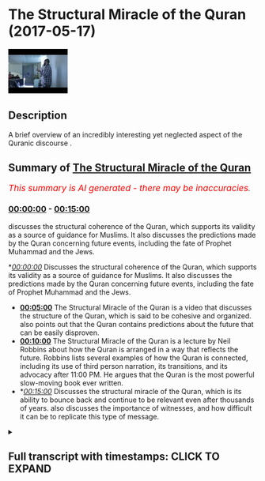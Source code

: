 # The Structural Miracle of the Quran (2017-05-17)

![alt The Structural Miracle of the Quran](ciQVUBMyVkY.jpg "The Structural Miracle of the Quran")

## Description

A brief overview of an incredibly interesting yet neglected aspect of the Quranic discourse .

## Summary of [The Structural Miracle of the Quran](https://www.youtube.com/watch?v=ciQVUBMyVkY)


*<span style="color:red; font-size:125%">This summary is AI generated - there may be inaccuracies</span>. [](/)*

### [00:00:00](https://www.youtube.com/watch?v=ciQVUBMyVkY&t=0) - [00:15:00](https://www.youtube.com/watch?v=ciQVUBMyVkY&t=900)

 discusses the structural coherence of the Quran, which supports its validity as a source of guidance for Muslims. It also discusses the predictions made by the Quran concerning future events, including the fate of Prophet Muhammad and the Jews.

**[00:00:00](https://www.youtube.com/watch?v=ciQVUBMyVkY&t=0)* Discusses the structural coherence of the Quran, which supports its validity as a source of guidance for Muslims. It also discusses the predictions made by the Quran concerning future events, including the fate of Prophet Muhammad and the Jews.
* **[00:05:00](https://www.youtube.com/watch?v=ciQVUBMyVkY&t=300)** The Structural Miracle of the Quran is a video that discusses the structure of the Quran, which is said to be cohesive and organized.  also points out that the Quran contains predictions about the future that can be easily disproven.
* **[00:10:00](https://www.youtube.com/watch?v=ciQVUBMyVkY&t=600)** The Structural Miracle of the Quran is a lecture by Neil Robbins about how the Quran is arranged in a way that reflects the future. Robbins lists several examples of how the Quran is connected, including its use of third person narration, its transitions, and its advocacy after 11:00 PM. He argues that the Quran is the most powerful slow-moving book ever written.
* **[00:15:00](https://www.youtube.com/watch?v=ciQVUBMyVkY&t=900)* Discusses the structural miracle of the Quran, which is its ability to bounce back and continue to be relevant even after thousands of years.  also discusses the importance of witnesses, and how difficult it can be to replicate this type of message.

<details><summary><h2>Full transcript with timestamps: CLICK TO EXPAND</h2></summary>

[0:00:00](https://youtu.be/ciQVUBMyVkY?t=0) and patina people ability age would you  
[0:00:08](https://youtu.be/ciQVUBMyVkY?t=8) a party so they wanted to focus on  
[0:00:12](https://youtu.be/ciQVUBMyVkY?t=12) another part of the world called Islamic  
[0:00:16](https://youtu.be/ciQVUBMyVkY?t=16) proof yeah which is the structural  
[0:00:21](https://youtu.be/ciQVUBMyVkY?t=21) coherence of the plan which is something  
[0:00:24](https://youtu.be/ciQVUBMyVkY?t=24) which is kind of not really spoken about  
[0:00:26](https://youtu.be/ciQVUBMyVkY?t=26) too much the structural provision of art  
[0:00:28](https://youtu.be/ciQVUBMyVkY?t=28) I personally believe that it offers  
[0:00:31](https://youtu.be/ciQVUBMyVkY?t=31) another layer of very powerful  
[0:00:32](https://youtu.be/ciQVUBMyVkY?t=32) argumentation for someone to promote  
[0:00:36](https://youtu.be/ciQVUBMyVkY?t=36) Islam I basically added another layer of  
[0:00:39](https://youtu.be/ciQVUBMyVkY?t=39) evidence for the Islamic charity once  
[0:00:43](https://youtu.be/ciQVUBMyVkY?t=43) again here before we start is an  
[0:00:46](https://youtu.be/ciQVUBMyVkY?t=46) important caveat that to put forward  
[0:00:48](https://youtu.be/ciQVUBMyVkY?t=48) which is that Iran itself wasn't result  
[0:00:51](https://youtu.be/ciQVUBMyVkY?t=51) Buddha long ago so the property was 40  
[0:00:53](https://youtu.be/ciQVUBMyVkY?t=53) years old when he know the promise to go  
[0:00:57](https://youtu.be/ciQVUBMyVkY?t=57) to him in the bath shut up  
[0:00:58](https://youtu.be/ciQVUBMyVkY?t=58) and obviously the span of 23 years he  
[0:01:02](https://youtu.be/ciQVUBMyVkY?t=62) received the bronze piece meal like  
[0:01:05](https://youtu.be/ciQVUBMyVkY?t=65) piece by piece until he died at the age  
[0:01:07](https://youtu.be/ciQVUBMyVkY?t=67) of 63  
[0:01:08](https://youtu.be/ciQVUBMyVkY?t=68) now this itself is interesting okay this  
[0:01:11](https://youtu.be/ciQVUBMyVkY?t=71) is this is healthy interesting why  
[0:01:14](https://youtu.be/ciQVUBMyVkY?t=74) because the thing is you realize that  
[0:01:16](https://youtu.be/ciQVUBMyVkY?t=76) before on despite it being completed in  
[0:01:19](https://youtu.be/ciQVUBMyVkY?t=79) terms of its structure and despite it  
[0:01:23](https://youtu.be/ciQVUBMyVkY?t=83) being also something which we know ended  
[0:01:27](https://youtu.be/ciQVUBMyVkY?t=87) when it needed to be ended  
[0:01:29](https://youtu.be/ciQVUBMyVkY?t=89) absolutely Maya in the Quran it says in  
[0:01:31](https://youtu.be/ciQVUBMyVkY?t=91) chapter 5 verse 2 it says and you'll  
[0:01:33](https://youtu.be/ciQVUBMyVkY?t=93) make mint electric vehicle we're at  
[0:01:35](https://youtu.be/ciQVUBMyVkY?t=95) Mount Wellington amateur only two level  
[0:01:37](https://youtu.be/ciQVUBMyVkY?t=97) disseminated in a suspected religion and  
[0:01:39](https://youtu.be/ciQVUBMyVkY?t=99) I complete multiple to use exception so  
[0:01:42](https://youtu.be/ciQVUBMyVkY?t=102) in other words the Quranic message was  
[0:01:45](https://youtu.be/ciQVUBMyVkY?t=105) fully revealed yeah this is a ton of  
[0:01:48](https://youtu.be/ciQVUBMyVkY?t=108) evidence for the validity of his life  
[0:01:52](https://youtu.be/ciQVUBMyVkY?t=112) what was in chapter 5 verse 67 underpins  
[0:01:55](https://youtu.be/ciQVUBMyVkY?t=115) a lot of analysis it says yeah you had  
[0:02:01](https://youtu.be/ciQVUBMyVkY?t=121) yeah you know so well that man what did  
[0:02:03](https://youtu.be/ciQVUBMyVkY?t=123) I like am a robbery  
[0:02:04](https://youtu.be/ciQVUBMyVkY?t=124) what is a  
[0:02:06](https://youtu.be/ciQVUBMyVkY?t=126) forever last an eternity well no me a  
[0:02:08](https://youtu.be/ciQVUBMyVkY?t=128) single community says that Oh profit  
[0:02:12](https://youtu.be/ciQVUBMyVkY?t=132) basically say to the people that which  
[0:02:16](https://youtu.be/ciQVUBMyVkY?t=136) you have revealed to you from your Lord  
[0:02:20](https://youtu.be/ciQVUBMyVkY?t=140) or has come down to you from your Lord  
[0:02:22](https://youtu.be/ciQVUBMyVkY?t=142) and if you don't do this and you have  
[0:02:24](https://youtu.be/ciQVUBMyVkY?t=144) not put forward or you have lost you  
[0:02:26](https://youtu.be/ciQVUBMyVkY?t=146) have not basically fulfilled your  
[0:02:27](https://youtu.be/ciQVUBMyVkY?t=147) mission sending the message and then the  
[0:02:31](https://youtu.be/ciQVUBMyVkY?t=151) interesting last part of the area is  
[0:02:32](https://youtu.be/ciQVUBMyVkY?t=152) well love we are similar I mean an  
[0:02:35](https://youtu.be/ciQVUBMyVkY?t=155) entity that certainly Allah will protect  
[0:02:37](https://youtu.be/ciQVUBMyVkY?t=157) you from the people the Prophet Mohammed  
[0:02:41](https://youtu.be/ciQVUBMyVkY?t=161) Salim was engaged in warfare on a yearly  
[0:02:44](https://youtu.be/ciQVUBMyVkY?t=164) basis I think if you count it probably  
[0:02:47](https://youtu.be/ciQVUBMyVkY?t=167) about two wars a year so he had an equal  
[0:02:50](https://youtu.be/ciQVUBMyVkY?t=170) chance to be killed at each time each  
[0:02:52](https://youtu.be/ciQVUBMyVkY?t=172) time please but what I would say alone  
[0:02:55](https://youtu.be/ciQVUBMyVkY?t=175) protect you from the people together so  
[0:02:58](https://youtu.be/ciQVUBMyVkY?t=178) the first point of interest here is half  
[0:03:01](https://youtu.be/ciQVUBMyVkY?t=181) considered and by the Midway how could  
[0:03:03](https://youtu.be/ciQVUBMyVkY?t=183) anyone guarantee that year it's not like  
[0:03:06](https://youtu.be/ciQVUBMyVkY?t=186) today's lot of the profit actually where  
[0:03:08](https://youtu.be/ciQVUBMyVkY?t=188) does it was mercy for the most part in  
[0:03:10](https://youtu.be/ciQVUBMyVkY?t=190) light manservant with defensive war yeah  
[0:03:13](https://youtu.be/ciQVUBMyVkY?t=193) so there was thought when the program  
[0:03:15](https://youtu.be/ciQVUBMyVkY?t=195) was going out that he was going on him  
[0:03:16](https://youtu.be/ciQVUBMyVkY?t=196) so it wasn't people going on his body  
[0:03:19](https://youtu.be/ciQVUBMyVkY?t=199) when he went out each time of the times  
[0:03:22](https://youtu.be/ciQVUBMyVkY?t=202) you'd be killed each time each every  
[0:03:24](https://youtu.be/ciQVUBMyVkY?t=204) time you become how come is the puranas  
[0:03:27](https://youtu.be/ciQVUBMyVkY?t=207) being so confident here is saying that  
[0:03:30](https://youtu.be/ciQVUBMyVkY?t=210) alone protect you from the people and  
[0:03:33](https://youtu.be/ciQVUBMyVkY?t=213) otherwise you'll be protected you will  
[0:03:34](https://youtu.be/ciQVUBMyVkY?t=214) not be killed this is an interesting  
[0:03:36](https://youtu.be/ciQVUBMyVkY?t=216) thing and a very confident thing to do  
[0:03:38](https://youtu.be/ciQVUBMyVkY?t=218) mysterious fact it had amounts of  
[0:03:41](https://youtu.be/ciQVUBMyVkY?t=221) prediction of the future and it shows  
[0:03:43](https://youtu.be/ciQVUBMyVkY?t=223) you once again the veracity and the  
[0:03:46](https://youtu.be/ciQVUBMyVkY?t=226) validity of the Atlantic message another  
[0:03:49](https://youtu.be/ciQVUBMyVkY?t=229) thing that came to my mind was in gaja  
[0:03:53](https://youtu.be/ciQVUBMyVkY?t=233) resulting issue of death in chapter 2  
[0:03:57](https://youtu.be/ciQVUBMyVkY?t=237) and chapter 52 the Prophet Muhammad and  
[0:04:01](https://youtu.be/ciQVUBMyVkY?t=241) basically using human interaction with  
[0:04:03](https://youtu.be/ciQVUBMyVkY?t=243) Jewish tribes at the time and then many  
[0:04:07](https://youtu.be/ciQVUBMyVkY?t=247) of them there was peace agreement who  
[0:04:10](https://youtu.be/ciQVUBMyVkY?t=250) are broken apparently  
[0:04:13](https://youtu.be/ciQVUBMyVkY?t=253) so the client came to America criticized  
[0:04:16](https://youtu.be/ciQVUBMyVkY?t=256) those particular Jews at the time of 100  
[0:04:18](https://youtu.be/ciQVUBMyVkY?t=258) yet and basically as you may know the  
[0:04:23](https://youtu.be/ciQVUBMyVkY?t=263) lot of the Jewish people believe in that  
[0:04:26](https://youtu.be/ciQVUBMyVkY?t=266) now the chosen few that so I lost my  
[0:04:30](https://youtu.be/ciQVUBMyVkY?t=270) data  
[0:04:31](https://youtu.be/ciQVUBMyVkY?t=271) he sends down in Sioux possible for  
[0:04:33](https://youtu.be/ciQVUBMyVkY?t=273) unwanted you know if you think that you  
[0:04:38](https://youtu.be/ciQVUBMyVkY?t=278) are basically the chosen people says  
[0:04:40](https://youtu.be/ciQVUBMyVkY?t=280) mala sentimental notes so rich was dead  
[0:04:44](https://youtu.be/ciQVUBMyVkY?t=284) yeah and it's my son of it what's going  
[0:04:48](https://youtu.be/ciQVUBMyVkY?t=288) on but there was a good company they  
[0:04:50](https://youtu.be/ciQVUBMyVkY?t=290) saying which would end and then is  
[0:04:53](https://youtu.be/ciQVUBMyVkY?t=293) something interesting and that's  
[0:04:55](https://youtu.be/ciQVUBMyVkY?t=295) technically a intricacies of what I had  
[0:04:57](https://youtu.be/ciQVUBMyVkY?t=297) meant no no more evident department ID  
[0:04:59](https://youtu.be/ciQVUBMyVkY?t=299) you will never be able to do whenever we  
[0:05:03](https://youtu.be/ciQVUBMyVkY?t=303) wish to a hopeful of death because of  
[0:05:06](https://youtu.be/ciQVUBMyVkY?t=306) what their hands and forth and so just  
[0:05:09](https://youtu.be/ciQVUBMyVkY?t=309) assume about whether men know whether  
[0:05:11](https://youtu.be/ciQVUBMyVkY?t=311) the mother without the two moons very  
[0:05:13](https://youtu.be/ciQVUBMyVkY?t=313) rate this is a matter it's really that  
[0:05:15](https://youtu.be/ciQVUBMyVkY?t=315) they were never really asked for that so  
[0:05:20](https://youtu.be/ciQVUBMyVkY?t=320) I sit there and I ask that because of  
[0:05:22](https://youtu.be/ciQVUBMyVkY?t=322) what they hadn't before not was got to  
[0:05:24](https://youtu.be/ciQVUBMyVkY?t=324) do anything basically saying making a  
[0:05:27](https://youtu.be/ciQVUBMyVkY?t=327) prediction that those particularly  
[0:05:29](https://youtu.be/ciQVUBMyVkY?t=329) Jewish people who had broken the peace  
[0:05:31](https://youtu.be/ciQVUBMyVkY?t=331) agreement would never say I want to die  
[0:05:35](https://youtu.be/ciQVUBMyVkY?t=335) basically  
[0:05:35](https://youtu.be/ciQVUBMyVkY?t=335) the DS word I don't like if a Jewish  
[0:05:38](https://youtu.be/ciQVUBMyVkY?t=338) person came out and said this will occur  
[0:05:40](https://youtu.be/ciQVUBMyVkY?t=340) while he did it it every age you know  
[0:05:44](https://youtu.be/ciQVUBMyVkY?t=344) Islamic and this was clay animosity  
[0:05:47](https://youtu.be/ciQVUBMyVkY?t=347) because at one point there was the  
[0:05:48](https://youtu.be/ciQVUBMyVkY?t=348) breathing of the peace agreement they  
[0:05:50](https://youtu.be/ciQVUBMyVkY?t=350) could have easily come up that shows you  
[0:05:51](https://youtu.be/ciQVUBMyVkY?t=351) because the ranchers and other part of  
[0:05:53](https://youtu.be/ciQVUBMyVkY?t=353) Iraq yeah well can we have connect now  
[0:05:56](https://youtu.be/ciQVUBMyVkY?t=356) basically know him like they know their  
[0:05:58](https://youtu.be/ciQVUBMyVkY?t=358) fun  
[0:05:59](https://youtu.be/ciQVUBMyVkY?t=359) so otherwise the party was asserting  
[0:06:01](https://youtu.be/ciQVUBMyVkY?t=361) that those particular Jews believe that  
[0:06:03](https://youtu.be/ciQVUBMyVkY?t=363) our farmers true right but that they  
[0:06:06](https://youtu.be/ciQVUBMyVkY?t=366) would never come on say it openly in  
[0:06:09](https://youtu.be/ciQVUBMyVkY?t=369) that way with a publicly claimed that it  
[0:06:12](https://youtu.be/ciQVUBMyVkY?t=372) will never come up and say that we want  
[0:06:14](https://youtu.be/ciQVUBMyVkY?t=374) to die that's a prediction of the future  
[0:06:15](https://youtu.be/ciQVUBMyVkY?t=375) we can easily be disproven  
[0:06:18](https://youtu.be/ciQVUBMyVkY?t=378) all that it needs is one person to come  
[0:06:20](https://youtu.be/ciQVUBMyVkY?t=380) out reduce to be those diseases use  
[0:06:23](https://youtu.be/ciQVUBMyVkY?t=383) people and say you know I I want to buy  
[0:06:28](https://youtu.be/ciQVUBMyVkY?t=388) every night you know literally that's  
[0:06:30](https://youtu.be/ciQVUBMyVkY?t=390) what I wouldn't have to happen and then  
[0:06:32](https://youtu.be/ciQVUBMyVkY?t=392) under being destroyed but that didn't  
[0:06:35](https://youtu.be/ciQVUBMyVkY?t=395) happen which does show or think that you  
[0:06:38](https://youtu.be/ciQVUBMyVkY?t=398) also go for I'm new the psychologies of  
[0:06:40](https://youtu.be/ciQVUBMyVkY?t=400) the people and this you know this once  
[0:06:44](https://youtu.be/ciQVUBMyVkY?t=404) again Republicans of this councils for  
[0:06:47](https://youtu.be/ciQVUBMyVkY?t=407) example one is in Navarre of Maria which  
[0:06:50](https://youtu.be/ciQVUBMyVkY?t=410) in some aggressive attack from before  
[0:06:52](https://youtu.be/ciQVUBMyVkY?t=412) the crime war lost her Allah he  
[0:06:54](https://youtu.be/ciQVUBMyVkY?t=414) mentioned in the film I put it again  
[0:06:58](https://youtu.be/ciQVUBMyVkY?t=418) this this whole narrative of wisdom in  
[0:07:01](https://youtu.be/ciQVUBMyVkY?t=421) real  
[0:07:02](https://youtu.be/ciQVUBMyVkY?t=422) basically the Quran is saying became his  
[0:07:06](https://youtu.be/ciQVUBMyVkY?t=426) legacy of my renewal really function how  
[0:07:10](https://youtu.be/ciQVUBMyVkY?t=430) far  
[0:07:10](https://youtu.be/ciQVUBMyVkY?t=430) maybe he's hoping a diet for his lamb so  
[0:07:13](https://youtu.be/ciQVUBMyVkY?t=433) once again he could have discredited  
[0:07:15](https://youtu.be/ciQVUBMyVkY?t=435) Islam I come before you think our  
[0:07:17](https://youtu.be/ciQVUBMyVkY?t=437) cameras let me know you know and if they  
[0:07:19](https://youtu.be/ciQVUBMyVkY?t=439) didn't have a lot that we can I'm glad  
[0:07:21](https://youtu.be/ciQVUBMyVkY?t=441) know like with that this purse you could  
[0:07:24](https://youtu.be/ciQVUBMyVkY?t=444) have come forward at admit but look what  
[0:07:25](https://youtu.be/ciQVUBMyVkY?t=445) I was saying generally that is not a so  
[0:07:28](https://youtu.be/ciQVUBMyVkY?t=448) this is something which we could  
[0:07:29](https://youtu.be/ciQVUBMyVkY?t=449) possibly refer back to the old better  
[0:07:31](https://youtu.be/ciQVUBMyVkY?t=451) because it goes into kind of like a  
[0:07:33](https://youtu.be/ciQVUBMyVkY?t=453) prediction of future by also demonstrate  
[0:07:37](https://youtu.be/ciQVUBMyVkY?t=457) that the author of the Quran he knew the  
[0:07:40](https://youtu.be/ciQVUBMyVkY?t=460) psychologism that he would be and he's  
[0:07:43](https://youtu.be/ciQVUBMyVkY?t=463) challenging you to be I mean think of it  
[0:07:45](https://youtu.be/ciQVUBMyVkY?t=465) this is a sudden reading which I find  
[0:07:47](https://youtu.be/ciQVUBMyVkY?t=467) fascinating letter so I if it charges  
[0:07:50](https://youtu.be/ciQVUBMyVkY?t=470) you invades with great confidence do  
[0:07:51](https://youtu.be/ciQVUBMyVkY?t=471) certain things or when it's hopes of the  
[0:07:54](https://youtu.be/ciQVUBMyVkY?t=474) future so very confidently and you know  
[0:07:57](https://youtu.be/ciQVUBMyVkY?t=477) this is a part of the narrative here or  
[0:08:01](https://youtu.be/ciQVUBMyVkY?t=481) the evidence base we use to show up Iran  
[0:08:04](https://youtu.be/ciQVUBMyVkY?t=484) has it also which knows the future  
[0:08:06](https://youtu.be/ciQVUBMyVkY?t=486) basically so this is pretty why  
[0:08:10](https://youtu.be/ciQVUBMyVkY?t=490) what is you know something about the  
[0:08:11](https://youtu.be/ciQVUBMyVkY?t=491) structure before not specifically which  
[0:08:12](https://youtu.be/ciQVUBMyVkY?t=492) all is it so high idle bit which is  
[0:08:14](https://youtu.be/ciQVUBMyVkY?t=494) interesting as we said the park in peace  
[0:08:17](https://youtu.be/ciQVUBMyVkY?t=497) in your then someone Alonso gang but  
[0:08:20](https://youtu.be/ciQVUBMyVkY?t=500) despite a thunder for i attain peace by  
[0:08:22](https://youtu.be/ciQVUBMyVkY?t=502) peace you will find that there are  
[0:08:25](https://youtu.be/ciQVUBMyVkY?t=505) incredible  
[0:08:26](https://youtu.be/ciQVUBMyVkY?t=506) the unity that exists within the burning  
[0:08:27](https://youtu.be/ciQVUBMyVkY?t=507) missiles on the beginnings of the  
[0:08:30](https://youtu.be/ciQVUBMyVkY?t=510) feather hat until the engines for the  
[0:08:31](https://youtu.be/ciQVUBMyVkY?t=511) next at honor would be this service came  
[0:08:34](https://youtu.be/ciQVUBMyVkY?t=514) at a time when circumstances which no  
[0:08:37](https://youtu.be/ciQVUBMyVkY?t=517) further predicted because some of them  
[0:08:39](https://youtu.be/ciQVUBMyVkY?t=519) contain questions inside of them which  
[0:08:41](https://youtu.be/ciQVUBMyVkY?t=521) the prophets have had to basically hunt  
[0:08:43](https://youtu.be/ciQVUBMyVkY?t=523) on the spot so there are lots of  
[0:08:45](https://youtu.be/ciQVUBMyVkY?t=525) questions that a proper was asked and he  
[0:08:47](https://youtu.be/ciQVUBMyVkY?t=527) had to answer in the form of the prime  
[0:08:50](https://youtu.be/ciQVUBMyVkY?t=530) mechanical they ask you about the sole  
[0:08:52](https://youtu.be/ciQVUBMyVkY?t=532) successor yes a lunar handbook burning  
[0:08:54](https://youtu.be/ciQVUBMyVkY?t=534) he asked you about opening chapter 18  
[0:08:57](https://youtu.be/ciQVUBMyVkY?t=537) and black the lunar calendar related  
[0:08:59](https://youtu.be/ciQVUBMyVkY?t=539) they asked you about drinking and  
[0:09:01](https://youtu.be/ciQVUBMyVkY?t=541) gambling in chapters of the Quran yes  
[0:09:04](https://youtu.be/ciQVUBMyVkY?t=544) and like a hill then they asked you  
[0:09:06](https://youtu.be/ciQVUBMyVkY?t=546) about the new moons yes a lunar hand  
[0:09:08](https://youtu.be/ciQVUBMyVkY?t=548) legitimately ask you what you see so  
[0:09:11](https://youtu.be/ciQVUBMyVkY?t=551) each time the planning to come forward  
[0:09:13](https://youtu.be/ciQVUBMyVkY?t=553) and basically provide an answer so it  
[0:09:16](https://youtu.be/ciQVUBMyVkY?t=556) couldn't have been pre-planned mounted  
[0:09:17](https://youtu.be/ciQVUBMyVkY?t=557) by I in mind when I tell you now that  
[0:09:20](https://youtu.be/ciQVUBMyVkY?t=560) the Quran is composed of 114 chapters if  
[0:09:24](https://youtu.be/ciQVUBMyVkY?t=564) you look properly you'll find that the  
[0:09:27](https://youtu.be/ciQVUBMyVkY?t=567) Quran in the beginning to the end is  
[0:09:30](https://youtu.be/ciQVUBMyVkY?t=570) punched into two different groups the  
[0:09:31](https://youtu.be/ciQVUBMyVkY?t=571) paralyzes thoughts inside I think by and  
[0:09:34](https://youtu.be/ciQVUBMyVkY?t=574) I was reading a book remaining  
[0:09:36](https://youtu.be/ciQVUBMyVkY?t=576) instragram us by surprise this person  
[0:09:39](https://youtu.be/ciQVUBMyVkY?t=579) actually comes a very conclusion Asian  
[0:09:41](https://youtu.be/ciQVUBMyVkY?t=581) cuisines moderate iron over fire yet and  
[0:09:44](https://youtu.be/ciQVUBMyVkY?t=584) what willful destruction of others never  
[0:09:46](https://youtu.be/ciQVUBMyVkY?t=586) I was quite interested in his  
[0:09:48](https://youtu.be/ciQVUBMyVkY?t=588) observation probably having a good  
[0:09:50](https://youtu.be/ciQVUBMyVkY?t=590) school destruction for Annapurna and he  
[0:09:52](https://youtu.be/ciQVUBMyVkY?t=592) was saying that one had an interesting  
[0:09:56](https://youtu.be/ciQVUBMyVkY?t=596) structure and that basing your finally  
[0:09:59](https://youtu.be/ciQVUBMyVkY?t=599) the Puranas compartment I'll into  
[0:10:01](https://youtu.be/ciQVUBMyVkY?t=601) different groups and this is my let me  
[0:10:04](https://youtu.be/ciQVUBMyVkY?t=604) holla if you think it's it's really over  
[0:10:05](https://youtu.be/ciQVUBMyVkY?t=605) like if you look into the night sky and  
[0:10:07](https://youtu.be/ciQVUBMyVkY?t=607) you look at a star you find no clear  
[0:10:10](https://youtu.be/ciQVUBMyVkY?t=610) pattern maybe on first sight but if you  
[0:10:12](https://youtu.be/ciQVUBMyVkY?t=612) look more closely you'll find that they  
[0:10:14](https://youtu.be/ciQVUBMyVkY?t=614) are arranged into the constellations now  
[0:10:16](https://youtu.be/ciQVUBMyVkY?t=616) collided something thinner because if  
[0:10:19](https://youtu.be/ciQVUBMyVkY?t=619) you let us with the bottom for example  
[0:10:20](https://youtu.be/ciQVUBMyVkY?t=620) yeah so the pocket very similar  
[0:10:23](https://youtu.be/ciQVUBMyVkY?t=623) which is right in the people being  
[0:10:26](https://youtu.be/ciQVUBMyVkY?t=626) sequencing of those so tested to is very  
[0:10:29](https://youtu.be/ciQVUBMyVkY?t=629) solicitous of dream in its lexical  
[0:10:31](https://youtu.be/ciQVUBMyVkY?t=631) phrases edits and it basically is  
[0:10:35](https://youtu.be/ciQVUBMyVkY?t=635) composition and file all related very  
[0:10:38](https://youtu.be/ciQVUBMyVkY?t=638) similar chapter 3 and chapter 4 other  
[0:10:40](https://youtu.be/ciQVUBMyVkY?t=640) seminars check before her so all of the  
[0:10:43](https://youtu.be/ciQVUBMyVkY?t=643) sort that I actually arranged XP channel  
[0:10:45](https://youtu.be/ciQVUBMyVkY?t=645) you'll find that the tape or the flavor  
[0:10:48](https://youtu.be/ciQVUBMyVkY?t=648) of the surah is similar to the sort of  
[0:10:50](https://youtu.be/ciQVUBMyVkY?t=650) axonal for insulin that comes after it  
[0:10:52](https://youtu.be/ciQVUBMyVkY?t=652) and this is very very interesting on the  
[0:10:54](https://youtu.be/ciQVUBMyVkY?t=654) acquiring discourse you'll find out also  
[0:10:59](https://youtu.be/ciQVUBMyVkY?t=659) in addition to this reality and this is  
[0:11:01](https://youtu.be/ciQVUBMyVkY?t=661) something I rented this interesting book  
[0:11:03](https://youtu.be/ciQVUBMyVkY?t=663) was it going to be the Western  
[0:11:07](https://youtu.be/ciQVUBMyVkY?t=667) communities completely by each other  
[0:11:08](https://youtu.be/ciQVUBMyVkY?t=668) because a Muslim then with Neil Robbins  
[0:11:10](https://youtu.be/ciQVUBMyVkY?t=670) again here at McConnell available camp  
[0:11:13](https://youtu.be/ciQVUBMyVkY?t=673) the company I already read the chapter  
[0:11:17](https://youtu.be/ciQVUBMyVkY?t=677) so far structure I just wanted to get  
[0:11:19](https://youtu.be/ciQVUBMyVkY?t=679) you know and only after the suspect how  
[0:11:21](https://youtu.be/ciQVUBMyVkY?t=681) are we going but basically he says that  
[0:11:25](https://youtu.be/ciQVUBMyVkY?t=685) in his views and he looked at the world  
[0:11:27](https://youtu.be/ciQVUBMyVkY?t=687) some is markers one person I think who's  
[0:11:29](https://youtu.be/ciQVUBMyVkY?t=689) even Indian person yet and he said that  
[0:11:32](https://youtu.be/ciQVUBMyVkY?t=692) each each surah he called it the  
[0:11:36](https://youtu.be/ciQVUBMyVkY?t=696) steering Duff tells the next Iran which  
[0:11:39](https://youtu.be/ciQVUBMyVkY?t=699) is chatter LeBron is connected  
[0:11:41](https://youtu.be/ciQVUBMyVkY?t=701) intricately with the next chapters the  
[0:11:43](https://youtu.be/ciQVUBMyVkY?t=703) beginning and ending of the chapters are  
[0:11:44](https://youtu.be/ciQVUBMyVkY?t=704) connected and the ending of white  
[0:11:46](https://youtu.be/ciQVUBMyVkY?t=706) chapters connect it with the next  
[0:11:47](https://youtu.be/ciQVUBMyVkY?t=707) chapter  
[0:11:48](https://youtu.be/ciQVUBMyVkY?t=708) now this is really interesting because  
[0:11:50](https://youtu.be/ciQVUBMyVkY?t=710) if you think about it if you really  
[0:11:52](https://youtu.be/ciQVUBMyVkY?t=712) think about it how could it be arranged  
[0:11:55](https://youtu.be/ciQVUBMyVkY?t=715) in that way if you don't know what the  
[0:11:56](https://youtu.be/ciQVUBMyVkY?t=716) future is going to be simple question  
[0:11:58](https://youtu.be/ciQVUBMyVkY?t=718) how can you spend your time arranging  
[0:12:01](https://youtu.be/ciQVUBMyVkY?t=721) the Quran and a particular way if you  
[0:12:04](https://youtu.be/ciQVUBMyVkY?t=724) don't know what the future is going to  
[0:12:05](https://youtu.be/ciQVUBMyVkY?t=725) be I mean you want easy example one  
[0:12:06](https://youtu.be/ciQVUBMyVkY?t=726) thing suppose the fun happens with guide  
[0:12:10](https://youtu.be/ciQVUBMyVkY?t=730) us to the straight path the part of you  
[0:12:12](https://youtu.be/ciQVUBMyVkY?t=732) those of you are failures cattitude  
[0:12:14](https://youtu.be/ciQVUBMyVkY?t=734) starts with basically who then is not  
[0:12:16](https://youtu.be/ciQVUBMyVkY?t=736) appear which is the people USA ends with  
[0:12:18](https://youtu.be/ciQVUBMyVkY?t=738) good people as well this says you know  
[0:12:21](https://youtu.be/ciQVUBMyVkY?t=741) when what we learn in the same chatter  
[0:12:23](https://youtu.be/ciQVUBMyVkY?t=743) bus  
[0:12:23](https://youtu.be/ciQVUBMyVkY?t=743) justice unrelated littlez's mother and  
[0:12:26](https://youtu.be/ciQVUBMyVkY?t=746) chapter and so far that boxes work the  
[0:12:29](https://youtu.be/ciQVUBMyVkY?t=749) books of previous appearances until the  
[0:12:31](https://youtu.be/ciQVUBMyVkY?t=751) landfill air live with all our unique  
[0:12:33](https://youtu.be/ciQVUBMyVkY?t=753) session in the next chapter chapter  
[0:12:35](https://youtu.be/ciQVUBMyVkY?t=755) three includes other books Windsor r87  
[0:12:38](https://youtu.be/ciQVUBMyVkY?t=758) will happen so Tiffany Robin a day when  
[0:12:40](https://youtu.be/ciQVUBMyVkY?t=760) the two are two ng shows what the books  
[0:12:42](https://youtu.be/ciQVUBMyVkY?t=762) and the messages which are connected and  
[0:12:44](https://youtu.be/ciQVUBMyVkY?t=764) then at the end of the surah chapter 3  
[0:12:47](https://youtu.be/ciQVUBMyVkY?t=767) it looks once again about in SM America  
[0:12:50](https://youtu.be/ciQVUBMyVkY?t=770) where the many Romanian analytic film  
[0:12:54](https://youtu.be/ciQVUBMyVkY?t=774) about a particular topic which is called  
[0:12:56](https://youtu.be/ciQVUBMyVkY?t=776) Mohammed so it's all the dovetails you  
[0:12:59](https://youtu.be/ciQVUBMyVkY?t=779) could say well-connected entertaining in  
[0:13:01](https://youtu.be/ciQVUBMyVkY?t=781) such a way a whole necklace one of it is  
[0:13:04](https://youtu.be/ciQVUBMyVkY?t=784) intricately connected to the next part  
[0:13:07](https://youtu.be/ciQVUBMyVkY?t=787) were puzzled really all of it put  
[0:13:09](https://youtu.be/ciQVUBMyVkY?t=789) together perfectly to create the  
[0:13:12](https://youtu.be/ciQVUBMyVkY?t=792) overarching image as a question that you  
[0:13:16](https://youtu.be/ciQVUBMyVkY?t=796) can duck is and why did I happen to be  
[0:13:18](https://youtu.be/ciQVUBMyVkY?t=798) like that when the author of them or SEO  
[0:13:21](https://youtu.be/ciQVUBMyVkY?t=801) for the problems human being and listing  
[0:13:22](https://youtu.be/ciQVUBMyVkY?t=802) man who is in a situation to me  
[0:13:26](https://youtu.be/ciQVUBMyVkY?t=806) circumstantially and he was basically  
[0:13:29](https://youtu.be/ciQVUBMyVkY?t=809) forced to respond on the spot how could  
[0:13:32](https://youtu.be/ciQVUBMyVkY?t=812) it be that he had the time or even the  
[0:13:34](https://youtu.be/ciQVUBMyVkY?t=814) ability to connect it together  
[0:13:36](https://youtu.be/ciQVUBMyVkY?t=816) intimately this equation and you'll find  
[0:13:39](https://youtu.be/ciQVUBMyVkY?t=819) almost look no exception that the Quran  
[0:13:42](https://youtu.be/ciQVUBMyVkY?t=822) has this secretly you don't so the fact  
[0:13:47](https://youtu.be/ciQVUBMyVkY?t=827) I even sometimes a lot if you look at  
[0:13:49](https://youtu.be/ciQVUBMyVkY?t=829) social analysis as a one ago Quran which  
[0:13:51](https://youtu.be/ciQVUBMyVkY?t=831) we believe it was  
[0:13:52](https://youtu.be/ciQVUBMyVkY?t=832) despite its brevity it is the most  
[0:13:56](https://youtu.be/ciQVUBMyVkY?t=836) powerful slow Gibran if you look at this  
[0:13:58](https://youtu.be/ciQVUBMyVkY?t=838) salon it's composed of seven hands seven  
[0:14:00](https://youtu.be/ciQVUBMyVkY?t=840) area and in the southern had to find  
[0:14:03](https://youtu.be/ciQVUBMyVkY?t=843) that there are three different kinds of  
[0:14:06](https://youtu.be/ciQVUBMyVkY?t=846) reports first of all to like it talks  
[0:14:09](https://youtu.be/ciQVUBMyVkY?t=849) about God in the third person and then  
[0:14:11](https://youtu.be/ciQVUBMyVkY?t=851) it moves to second person narrative  
[0:14:13](https://youtu.be/ciQVUBMyVkY?t=853) voice and so it is interesting  
[0:14:15](https://youtu.be/ciQVUBMyVkY?t=855) transition or what you put an advocate  
[0:14:19](https://youtu.be/ciQVUBMyVkY?t=859) effect which is a little return come  
[0:14:22](https://youtu.be/ciQVUBMyVkY?t=862) back really  
[0:14:23](https://youtu.be/ciQVUBMyVkY?t=863) this insight is really interesting in  
[0:14:25](https://youtu.be/ciQVUBMyVkY?t=865) the second point is you'll find that  
[0:14:27](https://youtu.be/ciQVUBMyVkY?t=867) there are three different types of and  
[0:14:30](https://youtu.be/ciQVUBMyVkY?t=870) this is going to fail technical juggling  
[0:14:33](https://youtu.be/ciQVUBMyVkY?t=873) there but if you can just be patient a  
[0:14:35](https://youtu.be/ciQVUBMyVkY?t=875) little bit with absolutely no basically  
[0:14:39](https://youtu.be/ciQVUBMyVkY?t=879) you have generally think it's you  
[0:14:41](https://youtu.be/ciQVUBMyVkY?t=881) present sentence plasma advocating after  
[0:14:44](https://youtu.be/ciQVUBMyVkY?t=884) 11:00 it's Leah Angeles Valley you have  
[0:14:47](https://youtu.be/ciQVUBMyVkY?t=887) a kind of like a normal sentence and you  
[0:14:50](https://youtu.be/ciQVUBMyVkY?t=890) have a resonance and first three ahead  
[0:14:53](https://youtu.be/ciQVUBMyVkY?t=893) of so the first half are to live near  
[0:14:56](https://youtu.be/ciQVUBMyVkY?t=896) there are three now sentence except and  
[0:14:59](https://youtu.be/ciQVUBMyVkY?t=899) the last three are Jewish family they  
[0:15:02](https://youtu.be/ciQVUBMyVkY?t=902) are bouncing the one in the middle is I  
[0:15:06](https://youtu.be/ciQVUBMyVkY?t=906) do it may I be hovering apartment at  
[0:15:08](https://youtu.be/ciQVUBMyVkY?t=908) it's basically a normal sentence with a  
[0:15:11](https://youtu.be/ciQVUBMyVkY?t=911) with a heart which is rare to be the  
[0:15:14](https://youtu.be/ciQVUBMyVkY?t=914) news of the of the census which is put  
[0:15:18](https://youtu.be/ciQVUBMyVkY?t=918) in in yoga the place all of this mean  
[0:15:21](https://youtu.be/ciQVUBMyVkY?t=921) there will be net and it goes back to  
[0:15:24](https://youtu.be/ciQVUBMyVkY?t=924) you while surviving in the proper was  
[0:15:28](https://youtu.be/ciQVUBMyVkY?t=928) awesome time  
[0:15:29](https://youtu.be/ciQVUBMyVkY?t=929) who are those people who have been  
[0:15:31](https://youtu.be/ciQVUBMyVkY?t=931) joined up because never in the desire we  
[0:15:32](https://youtu.be/ciQVUBMyVkY?t=932) get lost  
[0:15:33](https://youtu.be/ciQVUBMyVkY?t=933) absolutely lots of Possible's of Angela  
[0:15:37](https://youtu.be/ciQVUBMyVkY?t=937) they said Jewish people and  
[0:15:43](https://youtu.be/ciQVUBMyVkY?t=943) 3:11 basically in terms of in the  
[0:15:46](https://youtu.be/ciQVUBMyVkY?t=946) Islamic theology is being that the  
[0:15:51](https://youtu.be/ciQVUBMyVkY?t=951) Jewish clergy of that type and this  
[0:15:54](https://youtu.be/ciQVUBMyVkY?t=954) trickle-down has a tendency to knowledge  
[0:15:57](https://youtu.be/ciQVUBMyVkY?t=957) not a job and not necessarily action so  
[0:16:03](https://youtu.be/ciQVUBMyVkY?t=963) there isn't any tracks prepare applying  
[0:16:06](https://youtu.be/ciQVUBMyVkY?t=966) all the number yeah and that you are as  
[0:16:09](https://youtu.be/ciQVUBMyVkY?t=969) narrated lightly and in general who are  
[0:16:13](https://youtu.be/ciQVUBMyVkY?t=973) Valley who are the ones who illustrate  
[0:16:16](https://youtu.be/ciQVUBMyVkY?t=976) so he replies the officiator while the  
[0:16:19](https://youtu.be/ciQVUBMyVkY?t=979) Cassini orbiter that but what they  
[0:16:20](https://youtu.be/ciQVUBMyVkY?t=980) believe in the Trinity and these  
[0:16:22](https://youtu.be/ciQVUBMyVkY?t=982) campaigns are completely irrational so  
[0:16:25](https://youtu.be/ciQVUBMyVkY?t=985) they haven't got any difficulty they  
[0:16:28](https://youtu.be/ciQVUBMyVkY?t=988) they they irrationally deplete on any  
[0:16:32](https://youtu.be/ciQVUBMyVkY?t=992) substantive knowledge okay it's a  
[0:16:34](https://youtu.be/ciQVUBMyVkY?t=994) basically here in the paralysis of  
[0:16:37](https://youtu.be/ciQVUBMyVkY?t=997) America John become almost emulsified  
[0:16:38](https://youtu.be/ciQVUBMyVkY?t=998) shut up to Merced River agree so we have  
[0:16:40](https://youtu.be/ciQVUBMyVkY?t=1000) met may be of new ionization we're not  
[0:16:43](https://youtu.be/ciQVUBMyVkY?t=1003) meant to be like all knowledge in no  
[0:16:46](https://youtu.be/ciQVUBMyVkY?t=1006) action I will almost lure action in a  
[0:16:47](https://youtu.be/ciQVUBMyVkY?t=1007) lot therefore come back to our sense of  
[0:16:51](https://youtu.be/ciQVUBMyVkY?t=1011) the front the the structural completion  
[0:16:54](https://youtu.be/ciQVUBMyVkY?t=1014) to look further being three murders  
[0:16:57](https://youtu.be/ciQVUBMyVkY?t=1017) constructed of germanium and and some of  
[0:17:02](https://youtu.be/ciQVUBMyVkY?t=1022) this may I means that there are normal  
[0:17:03](https://youtu.be/ciQVUBMyVkY?t=1023) services and in our if you feed the  
[0:17:05](https://youtu.be/ciQVUBMyVkY?t=1025) light basically it's very fishable for a  
[0:17:10](https://youtu.be/ciQVUBMyVkY?t=1030) unholy percentage so they give you  
[0:17:12](https://youtu.be/ciQVUBMyVkY?t=1032) knowledge and and other ones if you  
[0:17:15](https://youtu.be/ciQVUBMyVkY?t=1035) haven't because it's verbal at first not  
[0:17:17](https://youtu.be/ciQVUBMyVkY?t=1037) doing like that  
[0:17:18](https://youtu.be/ciQVUBMyVkY?t=1038) and the one of the middle is kind of  
[0:17:19](https://youtu.be/ciQVUBMyVkY?t=1039) like a combination book again  
[0:17:22](https://youtu.be/ciQVUBMyVkY?t=1042) so in this several message of God in  
[0:17:25](https://youtu.be/ciQVUBMyVkY?t=1045) both three verses which respectively our  
[0:17:29](https://youtu.be/ciQVUBMyVkY?t=1049) knowledge base versus evil three verses  
[0:17:32](https://youtu.be/ciQVUBMyVkY?t=1052) which are verbal verses yeah which are  
[0:17:35](https://youtu.be/ciQVUBMyVkY?t=1055) doing kind of verses and you go one  
[0:17:37](https://youtu.be/ciQVUBMyVkY?t=1057) verse that combines the two different  
[0:17:39](https://youtu.be/ciQVUBMyVkY?t=1059) and that way the message and the message  
[0:17:44](https://youtu.be/ciQVUBMyVkY?t=1064) and the structural composition of the  
[0:17:46](https://youtu.be/ciQVUBMyVkY?t=1066) piranha call that Pincus or up in  
[0:17:49](https://youtu.be/ciQVUBMyVkY?t=1069) incredibly matched now what you speak  
[0:17:51](https://youtu.be/ciQVUBMyVkY?t=1071) you can't really think of doing this  
[0:17:52](https://youtu.be/ciQVUBMyVkY?t=1072) it's difficult to do this think about it  
[0:17:55](https://youtu.be/ciQVUBMyVkY?t=1075) someone is this pre-k time this speak  
[0:17:57](https://youtu.be/ciQVUBMyVkY?t=1077) about and what telling and doing it a  
[0:17:59](https://youtu.be/ciQVUBMyVkY?t=1079) lot I don't know how many times in one  
[0:18:01](https://youtu.be/ciQVUBMyVkY?t=1081) night so it's very difficult for someone  
[0:18:04](https://youtu.be/ciQVUBMyVkY?t=1084) this is the kind of thing in the  
[0:18:06](https://youtu.be/ciQVUBMyVkY?t=1086) violence we find it incredibly difficult  
[0:18:08](https://youtu.be/ciQVUBMyVkY?t=1088) to replicate and this goes back for our  
[0:18:10](https://youtu.be/ciQVUBMyVkY?t=1090) inability challenge total disorder  
[0:18:12](https://youtu.be/ciQVUBMyVkY?t=1092) diversity 111 the name of it again first  
[0:18:17](https://youtu.be/ciQVUBMyVkY?t=1097) I can call your witnesses if you are  
[0:18:19](https://youtu.be/ciQVUBMyVkY?t=1099) back to for this is what a process as a  
[0:18:22](https://youtu.be/ciQVUBMyVkY?t=1102) bomb  
</details>